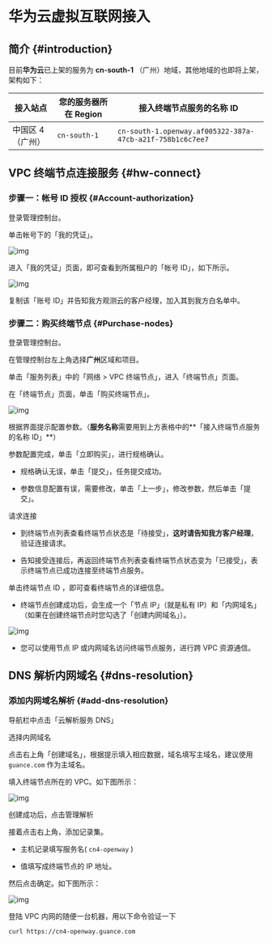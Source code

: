# 华为云虚拟互联网接入

## 简介 {#introduction}

目前**华为云**已上架的服务为 **cn-south-1** （广州）地域，其他地域的也即将上架，架构如下：

| 接入站点         | 您的服务器所在 Region | 接入终端节点服务的名称 ID                                 |
| ---------------- | --------------------- | --------------------------------------------------------- |
| 中国区 4（广州） | `cn-south-1`            | `cn-south-1.openway.af005322-387a-47cb-a21f-758b1c6c7ee7` |



## VPC 终端节点连接服务 {#hw-connect}

### 步骤一：帐号 ID 授权 {#Account-authorization}

登录管理控制台。

单击帐号下的「我的凭证」。

![img](https://static.guance.com/images/datakit/vpcep_01.png)

进入「我的凭证」页面，即可查看到所属租户的「帐号 ID」，如下所示。

![img](https://static.guance.com/images/datakit/vpcep_02.png)

复制该「账号 ID」并告知我方观测云的客户经理，加入其到我方白名单中。

### 步骤二：购买终端节点 {#Purchase-nodes}

登录管理控制台。

在管理控制台左上角选择**广州**区域和项目。

单击「服务列表」中的「网络 > VPC 终端节点」，进入「终端节点」页面。

在「终端节点」页面，单击「购买终端节点」。

![img](https://static.guance.com/images/datakit/vpcep_03.png)

根据界面提示配置参数。（**服务名称**需要用到上方表格中的**「接入终端节点服务的名称 ID」**）

参数配置完成，单击「立即购买」，进行规格确认。

- 规格确认无误，单击「提交」，任务提交成功。

- 参数信息配置有误，需要修改，单击「上一步」，修改参数，然后单击「提交」。

请求连接

- 到终端节点列表查看终端节点状态是「待接受」，**这时请告知我方客户经理**，验证连接请求。

- 告知接受连接后，再返回终端节点列表查看终端节点状态变为「已接受」，表示终端节点已成功连接至终端节点服务。

单击终端节点 ID ，即可查看终端节点的详细信息。

- 终端节点创建成功后，会生成一个「节点 IP」（就是私有 IP）和「内网域名」（如果在创建终端节点时您勾选了「创建内网域名」）。

![img](https://static.guance.com/images/datakit/vpcep_04.png)

- 您可以使用节点 IP 或内网域名访问终端节点服务，进行跨 VPC 资源通信。

## DNS 解析内网域名 {#dns-resolution}

### 添加内网域名解析 {#add-dns-resolution}

导航栏中点击「云解析服务 DNS」

选择内网域名

点击右上角「创建域名」，根据提示填入相应数据，域名填写主域名，建议使用 `guance.com` 作为主域名。

填入终端节点所在的 VPC。如下图所示：

![img](https://static.guance.com/images/datakit/vpcep_05.png)

创建成功后，点击管理解析

接着点击右上角，添加记录集。

- 主机记录填写服务名( `cn4-openway` )

- 值填写成终端节点的 IP 地址。

然后点击确定。如下图所示：

![img](https://static.guance.com/images/datakit/vpcep_06.png)

登陆 VPC 内网的随便一台机器，用以下命令验证一下

```shell
curl https://cn4-openway.guance.com
```
